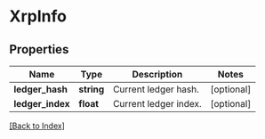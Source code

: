# XrpInfo

## Properties

Name | Type | Description | Notes
------------ | ------------- | ------------- | -------------
**ledger_hash** | **string** | Current ledger hash. | [optional]
**ledger_index** | **float** | Current ledger index. | [optional]

[[Back to Index]](../index.md)
